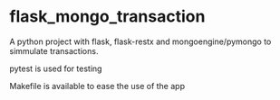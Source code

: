 # flask_mongo_transaction

A python project with flask, flask-restx and mongoengine/pymongo to simmulate transactions.

pytest is used for testing

Makefile is available to ease the use of the app
